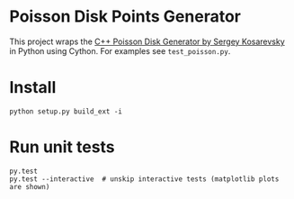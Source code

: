 Poisson Disk Points Generator
=============================

This project wraps the [C++ Poisson Disk Generator by Sergey Kosarevsky](https://github.com/corporateshark/poisson-disk-generator) in Python using Cython. For examples see ``test_poisson.py``.

# Install

    python setup.py build_ext -i

# Run unit tests

```
py.test
py.test --interactive  # unskip interactive tests (matplotlib plots are shown)
```

